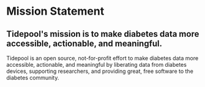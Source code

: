 # Mission Statement

## Tidepool's mission is to make diabetes data more accessible, actionable, and meaningful.

Tidepool is an open source, not-for-profit effort to make diabetes data more accessible, actionable, and meaningful by liberating data from diabetes devices, supporting researchers, and providing great, free software to the diabetes community.
